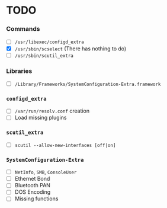 # TODO

### Commands

- [ ] `/usr/libexec/configd_extra`
- [x] `/usr/sbin/scselect` (There has nothing to do)
- [ ] `/usr/sbin/scutil_extra`

### Libraries

- [ ] `/Library/Frameworks/SystemConfiguration-Extra.framework`

### `configd_extra`

- [ ] `/var/run/resolv.conf` creation
- [ ] Load missing plugins

### `scutil_extra`
- [ ] `scutil --allow-new-interfaces [off|on]`

### `SystemConfiguration-Extra`
- [ ] `NetInfo`, `SMB`, `ConsoleUser`
- [ ] Ethernet Bond
- [ ] Bluetooth PAN
- [ ] DOS Encoding
- [ ] Missing functions
